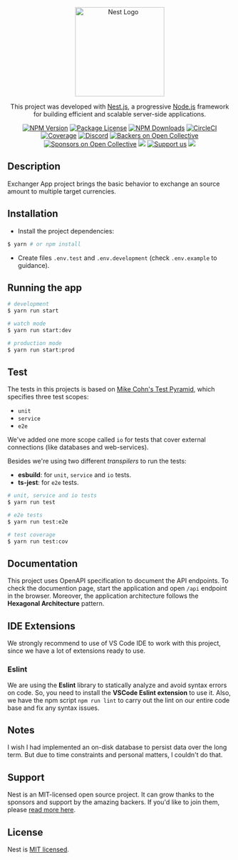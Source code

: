 <p align="center">
  <a href="http://nestjs.com/" target="blank"><img src="https://nestjs.com/img/logo-small.svg" width="200" alt="Nest Logo" /></a>
</p>

[circleci-image]: https://img.shields.io/circleci/build/github/nestjs/nest/master?token=abc123def456
[circleci-url]: https://circleci.com/gh/nestjs/nest

  <p align="center">This project was developed with <a href="https://github.com/nestjs/nest" target="_blank">Nest.js</a>, a progressive <a href="http://nodejs.org" target="_blank">Node.js</a> framework for building efficient and scalable server-side applications.</p>
    <p align="center">
<a href="https://www.npmjs.com/~nestjscore" target="_blank"><img src="https://img.shields.io/npm/v/@nestjs/core.svg" alt="NPM Version" /></a>
<a href="https://www.npmjs.com/~nestjscore" target="_blank"><img src="https://img.shields.io/npm/l/@nestjs/core.svg" alt="Package License" /></a>
<a href="https://www.npmjs.com/~nestjscore" target="_blank"><img src="https://img.shields.io/npm/dm/@nestjs/common.svg" alt="NPM Downloads" /></a>
<a href="https://circleci.com/gh/nestjs/nest" target="_blank"><img src="https://img.shields.io/circleci/build/github/nestjs/nest/master" alt="CircleCI" /></a>
<a href="https://coveralls.io/github/nestjs/nest?branch=master" target="_blank"><img src="https://coveralls.io/repos/github/nestjs/nest/badge.svg?branch=master#9" alt="Coverage" /></a>
<a href="https://discord.gg/G7Qnnhy" target="_blank"><img src="https://img.shields.io/badge/discord-online-brightgreen.svg" alt="Discord"/></a>
<a href="https://opencollective.com/nest#backer" target="_blank"><img src="https://opencollective.com/nest/backers/badge.svg" alt="Backers on Open Collective" /></a>
<a href="https://opencollective.com/nest#sponsor" target="_blank"><img src="https://opencollective.com/nest/sponsors/badge.svg" alt="Sponsors on Open Collective" /></a>
  <a href="https://paypal.me/kamilmysliwiec" target="_blank"><img src="https://img.shields.io/badge/Donate-PayPal-ff3f59.svg"/></a>
    <a href="https://opencollective.com/nest#sponsor"  target="_blank"><img src="https://img.shields.io/badge/Support%20us-Open%20Collective-41B883.svg" alt="Support us"></a>
  <a href="https://twitter.com/nestframework" target="_blank"><img src="https://img.shields.io/twitter/follow/nestframework.svg?style=social&label=Follow"></a>
</p>
  <!--[![Backers on Open Collective](https://opencollective.com/nest/backers/badge.svg)](https://opencollective.com/nest#backer)
  [![Sponsors on Open Collective](https://opencollective.com/nest/sponsors/badge.svg)](https://opencollective.com/nest#sponsor)-->

## Description
Exchanger App project brings the basic behavior to exchange an source amount to multiple target currencies.

## Installation
- Install the project dependencies:
```bash
$ yarn # or npm install
```
- Create files `.env.test` and `.env.development` (check `.env.example` to guidance).

## Running the app
```bash
# development
$ yarn run start

# watch mode
$ yarn run start:dev

# production mode
$ yarn run start:prod
```

## Test
The tests in this projects is based on [Mike Cohn's Test Pyramid](https://martinfowler.com/articles/practical-test-pyramid.html), which specifies three test scopes:
- `unit`
- `service`
- `e2e`

We've added one more scope called `io` for tests that cover external connections (like databases and web-services).

Besides we're using two different *transpilers* to run the tests:
- **esbuild**: for `unit`, `service` and `io` tests.
- **ts-jest**: for `e2e` tests.
```bash
# unit, service and io tests
$ yarn run test

# e2e tests
$ yarn run test:e2e

# test coverage
$ yarn run test:cov
```

## Documentation
This project uses OpenAPI specification to document the API endpoints. To check the documention page, start the application and open `/api` endpoint in the browser.
Moreover, the application architecture follows the **Hexagonal Architecture** pattern.

## IDE Extensions
We strongly recommend to use of VS Code IDE to work with this project, since we have a lot of extensions ready to use.

### Eslint
We are using the **Eslint** library to statically analyze and avoid syntax errors on code. So, you need to install the **VSCode Eslint extension** to use it. Also, we have the npm script `npm run lint` to carry out the lint on our entire code base and fix any syntax issues.

## Notes
I wish I had implemented an on-disk database to persist data over the long term. But due to time constraints and personal matters, I couldn't do that.

## Support
Nest is an MIT-licensed open source project. It can grow thanks to the sponsors and support by the amazing backers. If you'd like to join them, please [read more here](https://docs.nestjs.com/support).

## License
Nest is [MIT licensed](LICENSE).
